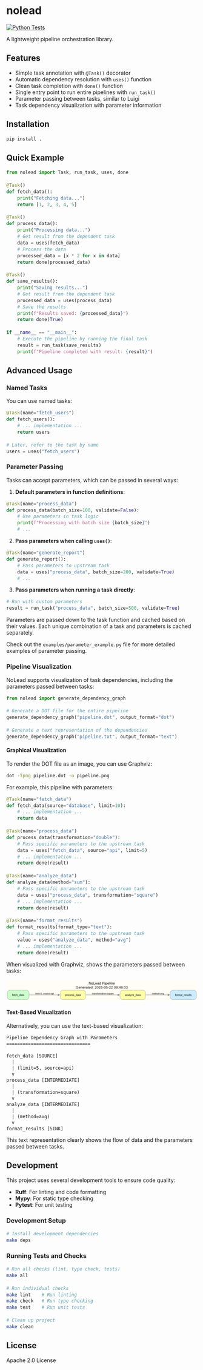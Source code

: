 # nolead

[![Python Tests](https://github.com/ruivieira/nolead/actions/workflows/python-tests.yml/badge.svg)](https://github.com/ruivieira/nolead/actions/workflows/python-tests.yml)

A lightweight pipeline orchestration library.

## Features

- Simple task annotation with `@Task()` decorator
- Automatic dependency resolution with `uses()` function
- Clean task completion with `done()` function
- Single entry point to run entire pipelines with `run_task()`
- Parameter passing between tasks, similar to Luigi
- Task dependency visualization with parameter information

## Installation

```bash
pip install .
```

## Quick Example

```python
from nolead import Task, run_task, uses, done

@Task()
def fetch_data():
    print("Fetching data...")
    return [1, 2, 3, 4, 5]

@Task()
def process_data():
    print("Processing data...")
    # Get result from the dependent task
    data = uses(fetch_data)
    # Process the data
    processed_data = [x * 2 for x in data]
    return done(processed_data)

@Task()
def save_results():
    print("Saving results...")
    # Get result from the dependent task
    processed_data = uses(process_data)
    # Save the results
    print(f"Results saved: {processed_data}")
    return done(True)

if __name__ == "__main__":
    # Execute the pipeline by running the final task
    result = run_task(save_results)
    print(f"Pipeline completed with result: {result}")
```

## Advanced Usage

### Named Tasks

You can use named tasks:

```python
@Task(name="fetch_users")
def fetch_users():
    # ... implementation ...
    return users

# Later, refer to the task by name
users = uses("fetch_users")
```

### Parameter Passing

Tasks can accept parameters, which can be passed in several ways:

1. **Default parameters in function definitions**:
```python
@Task(name="process_data")
def process_data(batch_size=100, validate=False):
    # Use parameters in task logic
    print(f"Processing with batch size {batch_size}")
    # ...
```

2. **Pass parameters when calling `uses()`**:
```python
@Task(name="generate_report")
def generate_report():
    # Pass parameters to upstream task
    data = uses("process_data", batch_size=200, validate=True)
    # ...
```

3. **Pass parameters when running a task directly**:
```python
# Run with custom parameters
result = run_task("process_data", batch_size=500, validate=True)
```

Parameters are passed down to the task function and cached based on their values. Each unique combination of a task and parameters is cached separately.

Check out the `examples/parameter_example.py` file for more detailed examples of parameter passing.

### Pipeline Visualization

NoLead supports visualization of task dependencies, including the parameters passed between tasks:

```python
from nolead import generate_dependency_graph

# Generate a DOT file for the entire pipeline
generate_dependency_graph("pipeline.dot", output_format="dot")

# Generate a text representation of the dependencies
generate_dependency_graph("pipeline.txt", output_format="text")
```

#### Graphical Visualization

To render the DOT file as an image, you can use Graphviz:

```bash
dot -Tpng pipeline.dot -o pipeline.png
```

For example, this pipeline with parameters:

```python
@Task(name="fetch_data")
def fetch_data(source="database", limit=10):
    # ... implementation ...
    return data

@Task(name="process_data")
def process_data(transformation="double"):
    # Pass specific parameters to the upstream task
    data = uses("fetch_data", source="api", limit=5)
    # ... implementation ...
    return done(result)

@Task(name="analyze_data")
def analyze_data(method="sum"):
    # Pass specific parameters to the upstream task
    data = uses("process_data", transformation="square")
    # ... implementation ...
    return done(result)

@Task(name="format_results")
def format_results(format_type="text"):
    # Pass specific parameters to the upstream task
    value = uses("analyze_data", method="avg")
    # ... implementation ...
    return done(result)
```

When visualized with Graphviz, shows the parameters passed between tasks:

![Pipeline Visualization Example](docs/parameter_graph.png)

#### Text-Based Visualization

Alternatively, you can use the text-based visualization:

```
Pipeline Dependency Graph with Parameters
===============================

fetch_data [SOURCE]
  |
  | (limit=5, source=api)
  v
process_data [INTERMEDIATE]
  |
  | (transformation=square)
  v
analyze_data [INTERMEDIATE]
  |
  | (method=avg)
  v
format_results [SINK]
```

This text representation clearly shows the flow of data and the parameters passed between tasks.

## Development

This project uses several development tools to ensure code quality:

- **Ruff**: For linting and code formatting
- **Mypy**: For static type checking
- **Pytest**: For unit testing

### Development Setup

```bash
# Install development dependencies
make deps
```

### Running Tests and Checks

```bash
# Run all checks (lint, type check, tests)
make all

# Run individual checks
make lint    # Run linting
make check   # Run type checking
make test    # Run unit tests

# Clean up project
make clean
```

## License

Apache 2.0 License

